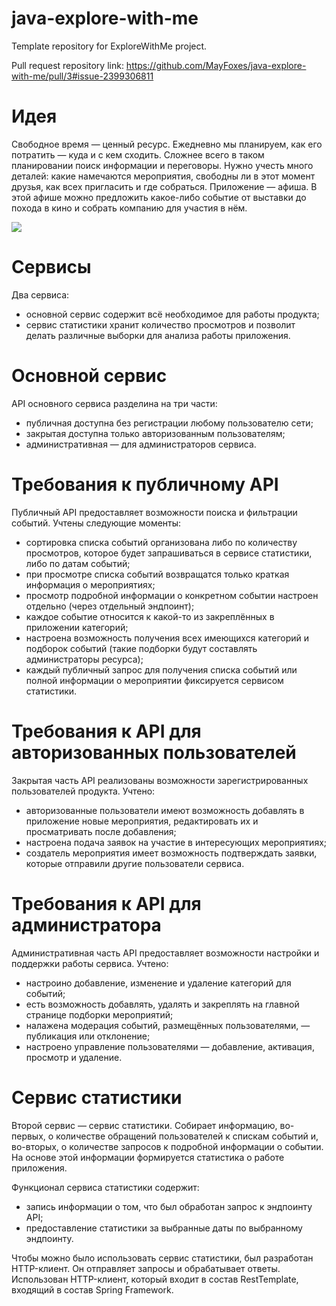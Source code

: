# java-explore-with-me
Template repository for ExploreWithMe project.


Pull request repository link: https://github.com/MayFoxes/java-explore-with-me/pull/3#issue-2399306811
# Идея
Свободное время — ценный ресурс. Ежедневно мы планируем, как его потратить — куда и с кем сходить. Сложнее всего в таком планировании поиск информации и переговоры. Нужно учесть много деталей: какие намечаются мероприятия, свободны ли в этот момент друзья, как всех пригласить и где собраться.
Приложение — афиша. В этой афише можно предложить какое-либо событие от выставки до похода в кино и собрать компанию для участия в нём.

![](https://pictures.s3.yandex.net:443/resources/S19_09-2_1674558748.png)


# Сервисы
Два сервиса:
   * основной сервис содержит всё необходимое для работы продукта;
   * сервис статистики хранит количество просмотров и позволит делать различные выборки для анализа работы приложения.

# Основной сервис
API основного сервиса разделина на три части:
   * публичная доступна без регистрации любому пользователю сети;
   * закрытая доступна только авторизованным пользователям;
   * административная — для администраторов сервиса.

# Требования к публичному API
Публичный API предоставляет возможности поиска и фильтрации событий. Учтены следующие моменты:
  * сортировка списка событий организована либо по количеству просмотров, которое будет запрашиваться в сервисе статистики, либо по датам событий;
  * при просмотре списка событий возвращатся только краткая информация о мероприятиях;
  * просмотр подробной информации о конкретном событии настроен отдельно (через отдельный эндпоинт);
  * каждое событие относится к какой-то из закреплённых в приложении категорий;
  * настроена возможность получения всех имеющихся категорий и подборок событий (такие подборки будут составлять администраторы ресурса);
  * каждый публичный запрос для получения списка событий или полной информации о мероприятии фиксируется сервисом статистики.

# Требования к API для авторизованных пользователей
Закрытая часть API реализованы возможности зарегистрированных пользователей продукта. Учтено:
  * авторизованные пользователи имеют возможность добавлять в приложение новые мероприятия, редактировать их и просматривать после добавления;
  * настроена подача заявок на участие в интересующих мероприятиях;
  * создатель мероприятия имеет возможность подтверждать заявки, которые отправили другие пользователи сервиса.

# Требования к API для администратора
Административная часть API предоставляет возможности настройки и поддержки работы сервиса. Учтено:
  * настроино добавление, изменение и удаление категорий для событий;
  * есть возможность добавлять, удалять и закреплять на главной странице подборки мероприятий;
  * налажена модерация событий, размещённых пользователями, — публикация или отклонение;
  * настроено управление пользователями — добавление, активация, просмотр и удаление.

# Сервис статистики
Второй сервис — сервис статистики. Собирает информацию, во-первых, о количестве обращений пользователей к спискам событий и, во-вторых, о количестве запросов к подробной информации о событии. На основе этой информации формируется статистика о работе приложения.

Функционал сервиса статистики содержит:
  * запись информации о том, что был обработан запрос к эндпоинту API;
  * предоставление статистики за выбранные даты по выбранному эндпоинту.

Чтобы можно было использовать сервис статистики, был разработан HTTP-клиент. Он отправляет запросы и обрабатывает ответы. Использован HTTP-клиент, который входит в состав RestTemplate, входящий в состав Spring Framework.
